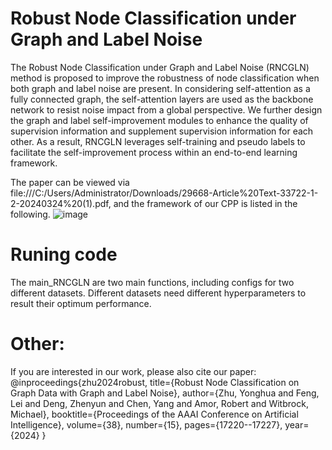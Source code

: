 # Robust Node Classification under Graph and Label Noise
The Robust Node Classification under Graph and Label Noise (RNCGLN) method is proposed to improve the robustness of node classification when both graph and label noise are present. In considering self-attention as a fully connected graph, the self-attention layers are used as the backbone network to resist noise impact from a global perspective. We further design the graph and label self-improvement modules to enhance the quality of supervision information and supplement supervision information for each other. As a result, RNCGLN leverages self-training and pseudo labels to facilitate the self-improvement process within an end-to-end learning framework.


The paper can be viewed via file:///C:/Users/Administrator/Downloads/29668-Article%20Text-33722-1-2-20240324%20(1).pdf, and the framework of our CPP is listed in the following.
![image](https://github.com/yhzhu66/RNCGLN/assets/52006047/c7cac03b-7de8-4976-83b2-2fd75133c9cd)


# Runing code
The main_RNCGLN are two main functions, including configs for two different datasets. Different datasets need different hyperparameters to result their optimum performance.

# Other:
If you are interested in our work, please also cite our paper:
@inproceedings{zhu2024robust,
  title={Robust Node Classification on Graph Data with Graph and Label Noise},
  author={Zhu, Yonghua and Feng, Lei and Deng, Zhenyun and Chen, Yang and Amor, Robert and Witbrock, Michael},
  booktitle={Proceedings of the AAAI Conference on Artificial Intelligence},
  volume={38},
  number={15},
  pages={17220--17227},
  year={2024}
}

